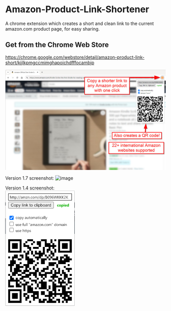 # Amazon-Product-Link-Shortener
A chrome extension which creates a short and clean link to the current amazon.com product page, for easy sharing.

## Get from the Chrome Web Store

https://chrome.google.com/webstore/detail/amazon-product-link-short/kjjlkpmgccmimghapoichdfffocambjp

[![screenshot](https://raw.githubusercontent.com/bp2008/Amazon-Product-Link-Shortener/master/screenshot.jpg)](https://chrome.google.com/webstore/detail/amazon-product-link-short/kjjlkpmgccmimghapoichdfffocambjp)

Version 1.7 screenshot:
![image](https://github.com/user-attachments/assets/63c7d756-324f-4928-9616-74e601ab395a)

Version 1.4 screenshot:  
![screenshot](https://github.com/bp2008/Amazon-Product-Link-Shortener/blob/master/screenshot3.png?raw=true)
